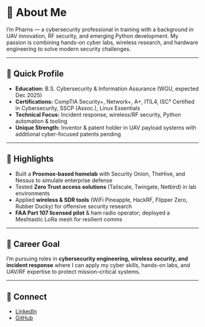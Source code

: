 # 👋 **About Me**

I’m Pharns — a cybersecurity professional in training with a background in UAV innovation, RF security, and emerging Python development. My passion is combining hands-on cyber labs, wireless research, and hardware engineering to solve modern security challenges.  

---

## 🔑 Quick Profile
- **Education:** B.S. Cybersecurity & Information Assurance (WGU, expected Dec 2025)  
- **Certifications:** CompTIA Security+, Network+, A+, ITIL4, ISC² Certified in Cybersecurity, SSCP (Assoc.), Linux Essentials  
- **Technical Focus:** Incident response, wireless/RF security, Python automation & tooling  
- **Unique Strength:** Inventor & patent holder in UAV payload systems with additional cyber-focused patents pending  

---

## 🚀 Highlights
- Built a **Proxmox-based homelab** with Security Onion, TheHive, and Nessus to simulate enterprise defense  
- Tested **Zero Trust access solutions** (Tailscale, Twingate, Netbird) in lab environments  
- Applied **wireless & SDR tools** (WiFi Pineapple, HackRF, Flipper Zero, Rubber Ducky) for offensive security research  
- **FAA Part 107 licensed pilot** & ham radio operator; deployed a Meshtastic LoRa mesh for resilient comms  

---

## 🎯 Career Goal
I’m pursuing roles in **cybersecurity engineering, wireless security, and incident response** where I can apply my cyber skills, hands-on labs, and UAV/RF expertise to protect mission-critical systems.  

---

## 🤝 Connect
- [LinkedIn](https://linkedin.com/in/pharns)  
- [GitHub](https://github.com/pharns)  